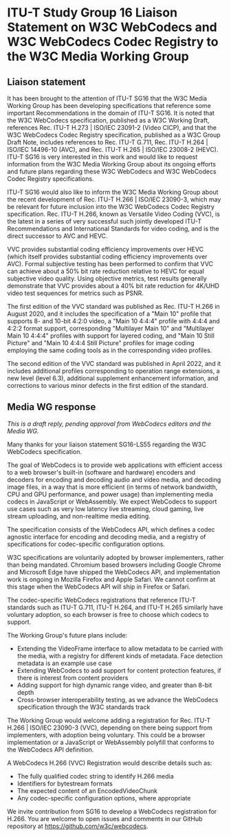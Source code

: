 # ITU-T Study Group 16 Liaison Statement on W3C WebCodecs and W3C WebCodecs Codec Registry to the W3C Media Working Group

## Liaison statement

It has been brought to the attention of ITU-T SG16 that the W3C Media Working Group has been developing specifications that reference some important Recommendations in the domain of ITU-T SG16. It is noted that the W3C WebCodecs specification, published as a W3C Working Draft, references Rec. ITU-T H.273 | ISO/IEC 23091-2 (Video CICP), and that the W3C WebCodecs Codec Registry specification, published as a W3C Group Draft Note, includes references to Rec. ITU-T G.711, Rec. ITU-T H.264 | ISO/IEC 14496-10 (AVC), and Rec. ITU-T H.265 | ISO/IEC 23008-2 (HEVC). ITU-T SG16 is very interested in this work and would like to request information from the W3C Media Working Group about its ongoing efforts and future plans regarding these W3C WebCodecs and W3C WebCodecs Codec Registry specifications.

ITU-T SG16 would also like to inform the W3C Media Working Group about the recent development of Rec. ITU-T H.266 | ISO/IEC 23090-3, which may be relevant for future inclusion into the W3C WebCodecs Codec Registry specification. Rec. ITU-T H.266, known as Versatile Video Coding (VVC), is the latest in a series of very successful such jointly developed ITU-T Recommendations and International Standards for video coding, and is the direct successor to AVC and HEVC.

VVC provides substantial coding efficiency improvements over HEVC (which itself provides substantial coding efficiency improvements over AVC). Formal subjective testing has been performed to confirm that VVC can achieve about a 50% bit rate reduction relative to HEVC for equal subjective video quality. Using objective metrics, test results generally demonstrate that VVC provides about a 40% bit rate reduction for 4K/UHD video test sequences for metrics such as PSNR.

The first edition of the VVC standard was published as Rec. ITU-T H.266 in August 2020, and it includes the specification of a "Main 10" profile that supports 8- and 10-bit 4:2:0 video, a "Main 10 4:4:4" profile with 4:4:4 and 4:2:2 format support, corresponding "Multilayer Main 10" and "Multilayer Main 10 4:4:4" profiles with support for layered coding, and "Main 10 Still Picture" and "Main 10 4:4:4 Still Picture" profiles for image coding employing the same coding tools as in the corresponding video profiles.

The second edition of the VVC standard was published in April 2022, and it includes additional profiles corresponding to operation range extensions, a new level (level 6.3), additional supplement enhancement information, and corrections to various minor defects in the first edition of the standard.

## Media WG response

_This is a draft reply, pending approval from WebCodecs editors and the Media WG._

Many thanks for your liaison statement SG16-LS55 regarding the W3C WebCodecs specification.

The goal of WebCodecs is to provide web applications with efficient access to a web browser's built-in (software and hardware) encoders and decoders for encoding and decoding audio and video media, and decoding image files, in a way that is more efficient (in terms of network bandwidth, CPU and GPU performance, and power usage) than implementing media codecs in JavaScript or WebAssembly. We expect WebCodecs to support use cases such as very low latency live streaming, cloud gaming, live stream uploading, and non-realtime media editing.

The specification consists of the WebCodecs API, which defines a codec agnostic interface for encoding and decoding media, and a registry of specifications for codec-specific configuration options.

W3C specifications are voluntarily adopted by browser implementers, rather than being mandated. Chromium based browsers including Google Chrome and Microsoft Edge have shipped the WebCodecs API, and implementation work is ongoing in Mozilla Firefox and Apple Safari. We cannot confirm at this stage when the WebCodecs API will ship in Firefox or Safari.

The codec-specific WebCodecs registrations that reference ITU-T standards such as ITU-T G.711, ITU-T H.264, and ITU-T H.265 similarly have voluntary adoption, so each browser is free to choose which codecs to support.

The Working Group's future plans include:

* Extending the VideoFrame interface to allow metadata to be carried with the media, with a registry for different kinds of metadata. Face detection metadata is an example use case
* Extending WebCodecs to add support for content protection features, if there is interest from content providers
* Adding support for high dynamic range video, and greater than 8-bit depth
* Cross-browser interoperability testing, as we advance the WebCodecs specification through the W3C standards track

The Working Group would welcome adding a registration for Rec. ITU-T H.266 | ISO/IEC 23090-3 (VVC), depending on there being support from implementers, with adoption being voluntary. This could be a browser implementation or a JavaScript or WebAssembly polyfill that conforms to the WebCodecs API definition.

A WebCodecs H.266 (VVC) Registration would describe details such as:

* The fully qualified codec string to identify H.266 media
* Identifiers for bytestream formats
* The expected content of an EncodedVideoChunk
* Any codec-specific configuration options, where appropriate

We invite contribution from SG16 to develop a WebCodecs registration for H.266. You are welcome to open issues and comments in our GitHub repository at https://github.com/w3c/webcodecs.
